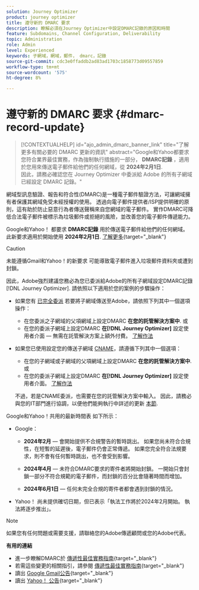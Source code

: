 ```yaml
---
solution: Journey Optimizer
product: journey optimizer
title: 遵守新的 DMARC 要求
description: 瞭解必須在Journey Optimizer中設定DMARC記錄的原因和時間
feature: Subdomains, Channel Configuration, Deliverability
topic: Administration
role: Admin
level: Experienced
keywords: 子網域，網域，郵件， dmarc，記錄
source-git-commit: cdc3e0ffaddb2ad83ad1703c1858773d09557859
workflow-type: tm+mt
source-wordcount: '575'
ht-degree: 8%

---
```


# 遵守新的 DMARC 要求 {#dmarc-record-update}

>[!CONTEXTUALHELP]
>id="ajo_admin_dmarc_banner_link"
>title="了解更多有關必要的 DMARC 更新的資訊"
>abstract="Google和Yahoo都要求您符合業界最佳實務，作為強制執行措施的一部分， **DMARC記錄** ，適用於您用來傳送電子郵件給他們的任何網域，從 **2024年2月1日**.<br>因此，請務必確認您在 Journey Optimizer 中委派給 Adobe 的所有子網域已經設定 DMARC 記錄。"

網域型訊息驗證、報告和符合性(DMARC)是一種電子郵件驗證方法，可讓網域擁有者保護其網域免受未經授權的使用。 透過向電子郵件提供者/ISP提供明確的原則，這有助於防止惡意行為者傳送聲稱來自您網域的電子郵件。 實作DMARC可降低合法電子郵件被標示為垃圾郵件或拒絕的風險，並改善您的電子郵件傳遞能力。

Google和Yahoo！ 都要求 **DMARC記錄** 用於傳送電子郵件給他們的任何網域。 此新要求適用於開始使用 **2024年2月1日**. [了解更多](https://experienceleague.adobe.com/docs/deliverability-learn/deliverability-best-practice-guide/additional-resources/guidance-around-changes-to-google-and-yahoo.html#dmarc){target="_blank"}

>[!CAUTION]
>
>未能遵循Gmail和Yahoo！的新要求 可能導致電子郵件進入垃圾郵件資料夾或遭到封鎖。

因此，Adobe強烈建議您務必為您已委派給Adobe的所有子網域設定DMARC記錄 [!DNL Journey Optimizer]. 請依照以下適用於您的案例的步驟操作：

* 如果您有 [已完全委派](delegate-subdomain.md#full-subdomain-delegation) 若要將子網域傳送至Adobe，請依照下列其中一個選項操作：

   * 在您委派之子網域的父項網域上設定DMARC **在您的託管解決方案中**.
或
   * 在您的委派子網域上設定DMARC **在[!DNL Journey Optimizer]** 設定使用者介面 — 無需在託管解決方案上額外付費。 [了解作法](dmarc-record.md#implement-dmarc)

* 如果您已使用設定您的傳送子網域 [CNAME](delegate-subdomain.md#cname-subdomain-delegation)，請遵循下列其中一個選項：

   * 在您的子網域或子網域的父項網域上設定DMARC **在您的託管解決方案中**.
或
   * 在您的委派子網域上設定DMARC **在[!DNL Journey Optimizer]** 設定使用者介面。 [了解作法](dmarc-record.md#implement-dmarc)

  不過，若是CNAME委派，也需要在您的託管解決方案中輸入。 因此，請務必與您的IT部門進行協調，以便他們能夠執行中詳述的更新 [本節](dmarc-record.md#implement-dmarc).


Google和Yahoo！共用的最新時間表 如下所示：

* Google：

   * **2024年2月**  — 會開始提供不合規警告的暫時跳出。 如果您尚未符合合規性，在短暫的延遲後，電子郵件仍會正常傳遞。 如果您完全符合法規要求，則不會有任何暫時跳出，也不會受到影響。

   * **2024年4月**  — 未符合DMARC要求的寄件者將開始封鎖。 一開始只會封鎖一部分不符合規範的電子郵件，而封鎖的百分比會隨著時間而增加。

   * **2024年6月1日**  — 任何未完全合規的寄件者都會遇到封鎖的情況。

* Yahoo！ 尚未提供確切日期，但已表示「執法工作將於2024年2月開始。 執法將逐步推出」。

>[!NOTE]
>
>如果您有任何問題或需要支援，請聯絡您的Adobe傳遞顧問或您的Adobe代表。

**有用的連結**

* 進一步瞭解DMARC於 [傳遞性最佳實務指南](https://experienceleague.adobe.com/docs/deliverability-learn/deliverability-best-practice-guide/additional-resources/technotes/implement-dmarc.html#about){target="_blank"}
* 若需這些變更的相關指引，請參閱 [傳遞性最佳實務指南](https://experienceleague.adobe.com/docs/deliverability-learn/deliverability-best-practice-guide/additional-resources/guidance-around-changes-to-google-and-yahoo.html){target="_blank"}
* 讀出 [Google Gmail公告](https://blog.google/products/gmail/gmail-security-authentication-spam-protection/){target="_blank"}
* 讀出 [Yahoo！ 公告](https://blog.postmaster.yahooinc.com/post/730172167494483968/more-secure-less-spam){target="_blank"}

